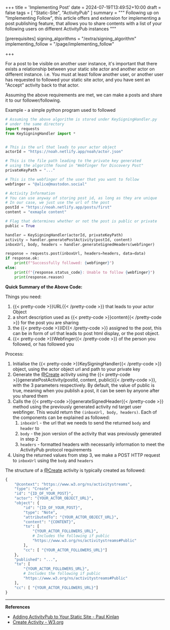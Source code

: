 +++
title = 'Implementing Post'
date = 2024-07-19T13:49:52+10:00
draft = false
tags = [ "Static-Site", "ActivityPub" ]
summary = """
Following up on "Implementing Follow", this article offers and extension for implementing a post publishing feature, that allows you to share contents with a list of your following users on different ActivityPub instances
"""

[prerequisites]
	signing_algorithms = "/extra/signing_algorithm"
	implementing_follow = "/page/implementing_follow"

+++


For a post to be visible on another user instance, it's important that there exists a relationship between your static site actor and another actor on different instance. i.e. You must at least follow another user, or another user has requested to followed your static site actor, and you have sent an "Accept" activity back to that actor. 

Assuming the above requirements are met, we can make a posts and share it to our follower/following.

Example - a simple python program used to followed
```python
# Assuming the above algorithm is stored under KeySigningHandler.py
# under the same directory
import requests
from KeySigningHandler import *


# This is the url that leads to your actor object
actorId = "https://noah.netlify.app/noah/actor.json"

# This is the file path leading to the private key generated 
# using the algorithm found in "Webfinger for Discovery Post"
privateKeyPath = "..."

# This is the webfinger of the user that you want to follow
webfinger = "@alice@mastodon.social"

# Activity Information
# You can use anyway of storing post id, as long as they are unique
# In our case, we just use the url of the post 
postId = "https://noah.netlify.app/posts/first"
content = "exmaple content"

# Flag that determines whether or not the post is public or private
public = True

handler = KeySigningHandler(actorId, privateKeyPath)
activity = handler.generatePostActivity(postId, content)
inboxUrl, body, headers = handler.generateSignedHeaders(webfinger)

response = requests.post(inboxUrl, headers=headers, data=data)
if response.ok:
	print(f"Successfully followed: {webfinger}")
else:
	print(f"{response.status_code}: Unable to follow {webfinger}")
	print(response.reason)
```

**Quick Summary of the Above Code:** 

Things you need:

1. {{< pretty-code >}}URL{{< /pretty-code >}} that leads to your actor Object
2. a short description used as {{< pretty-code >}}content{{< /pretty-code >}} for the post you are sharing
3. the {{< pretty-code >}}ID{{< /pretty-code >}} assigned to the post, this can be in form of url that leads to post html display, or the post object. 
4. {{< pretty-code >}}Webfinger{{< /pretty-code >}} of the person you followed, or has followed you
 
Process:
1. Initialise the {{< pretty-code >}}KeySigningHandler{{< /pretty-code >}} object, using the actor object url and path to your private key
2. Generate the [@Create](https://www.w3.org/TR/activitypub/#create-activity-outbox) activity using the {{< pretty-code >}}generatePostActivity(postId, content, public){{< /pretty-code >}}, with the 3 parameters respectively. By default, the value of public is true, meaning when you publish a post, it can be seen by anyone after you shared them
3. Calls the {{< pretty-code >}}generateSignedHeader{{< /pretty-code >}} method using the previously generated activity nd target user webfinger. This would return the `(inboxUrl, body, headers)`. Each of the components can be explained as followed:
	1. `inboxUrl` - the url that we needs to send the returned `body` and `header` to
	2. `body` - the json version of the activity that was previously generated in step 2
	3. `headers` - formatted headers with necessarily information to meet the ActivityPub protocol requirements
4. Using the returned values from step 3, we make a POST HTTP request to `inboxUrl` using the `body` and `headers` 

The structure of a [@Create](https://www.w3.org/TR/activitypub/#create-activity-outbox) activity is typically created as followed:
```python
{
	"@context": "https://www.w3.org/ns/activitystreams",
	"type": "Create",
	"id": "{ID_OF_YOUR_POST}", 
	"actor": "{YOUR_ACTOR_OBJECT_URL}", 
	"object": {
		"id": "{ID_OF_YOUR_POST}",
		"type": "Note",
		"attributedTo": "{YOUR_ACTOR_OBJECT_URL}",
		"content": "{CONTENT}",
		"to": [ 
			"{YOUR_ACTOR_FOLLOWERS_URL}",
			# Includes the following if public
			"https://www.w3.org/ns/activitystreams#Public"
		],
		"cc": [ "{YOUR_ACTOR_FOLLOWERS_URL}"]
	},
	"published": "...",
	"to": [ 
		"{YOUR_ACTOR_FOLLOWERS_URL}",
		# Includes the following if public
		"https://www.w3.org/ns/activitystreams#Public"
	],
	"cc": [ "{YOUR_ACTOR_FOLLOWERS_URL}"]
}
```


---
**References**
- [Adding ActivityPub to Your Static Site - Paul Kinlan](https://paul.kinlan.me/adding-activity-pub-to-your-static-site/)
- [Create Activity - W3.org](https://www.w3.org/TR/activitypub/#create-activity-outbox)